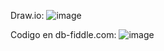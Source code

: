 Draw.io:
![image](https://user-images.githubusercontent.com/99296446/170846179-a849717b-2727-4d7a-88de-ad0c90a98e91.png)

Codigo en db-fiddle.com:
![image](https://user-images.githubusercontent.com/99296446/170846192-0606754b-ffc4-4208-8116-a066c82474f3.png)
